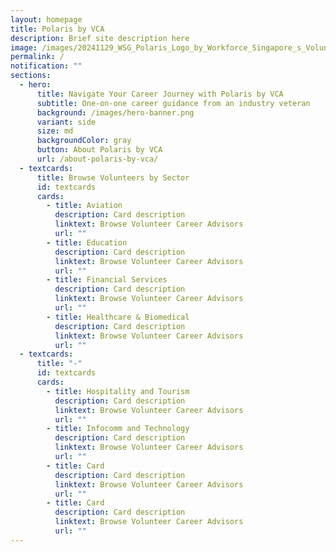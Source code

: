 ```yaml
---
layout: homepage
title: Polaris by VCA
description: Brief site description here
image: /images/20241129_WSG_Polaris_Logo_by_Workforce_Singapore_s_Volunteer_Career_Advisors_FA_path.jpg
permalink: /
notification: ""
sections:
  - hero:
      title: Navigate Your Career Journey with Polaris by VCA
      subtitle: One-on-one career guidance from an industry veteran
      background: /images/hero-banner.png
      variant: side
      size: md
      backgroundColor: gray
      button: About Polaris by VCA
      url: /about-polaris-by-vca/
  - textcards:
      title: Browse Volunteers by Sector
      id: textcards
      cards:
        - title: Aviation
          description: Card description
          linktext: Browse Volunteer Career Advisors
          url: ""
        - title: Education
          description: Card description
          linktext: Browse Volunteer Career Advisors
          url: ""
        - title: Financial Services
          description: Card description
          linktext: Browse Volunteer Career Advisors
          url: ""
        - title: Healthcare & Biomedical
          description: Card description
          linktext: Browse Volunteer Career Advisors
          url: ""
  - textcards:
      title: "-"
      id: textcards
      cards:
        - title: Hospitality and Tourism
          description: Card description
          linktext: Browse Volunteer Career Advisors
          url: ""
        - title: Infocomm and Technology
          description: Card description
          linktext: Browse Volunteer Career Advisors
          url: ""
        - title: Card
          description: Card description
          linktext: Browse Volunteer Career Advisors
          url: ""
        - title: Card
          description: Card description
          linktext: Browse Volunteer Career Advisors
          url: ""
---
```

